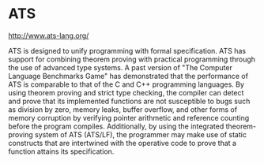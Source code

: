 # ATS

http://www.ats-lang.org/

ATS is designed to unify programming with formal specification. ATS has support for combining theorem proving with practical programming through the use of advanced type systems. A past version of "The Computer Language Benchmarks Game" has demonstrated that the performance of ATS is comparable to that of the C and C++ programming languages. By using theorem proving and strict type checking, the compiler can detect and prove that its implemented functions are not susceptible to bugs such as division by zero, memory leaks, buffer overflow, and other forms of memory corruption by verifying pointer arithmetic and reference counting before the program compiles. Additionally, by using the integrated theorem-proving system of ATS (ATS/LF), the programmer may make use of static constructs that are intertwined with the operative code to prove that a function attains its specification.
